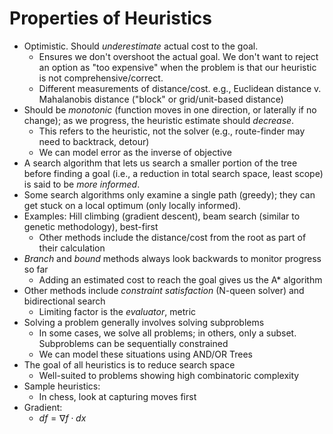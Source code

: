 # Properties of Heuristics

- Optimistic. Should *underestimate* actual cost to the goal. 
	- Ensures we don't overshoot the actual goal. We don't want to reject an option as "too expensive" when the problem is that our heuristic is not comprehensive/correct.
	- Different measurements of distance/cost. e.g., Euclidean distance v. Mahalanobis distance ("block" or grid/unit-based distance)
- Should be *monotonic* (function moves in one direction, or laterally if no change); as we progress, the heuristic estimate should *decrease*.
	- This refers to the heuristic, not the solver (e.g., route-finder may need to backtrack, detour)
	- We can model error as the inverse of objective
- A search algorithm that lets us search a smaller portion of the tree before finding a goal (i.e., a reduction in total search space, least scope) is said to be *more informed*.
- Some search algorithms only examine a single path (greedy); they can get stuck on a local optimum (only locally informed).
- Examples: Hill climbing (gradient descent), beam search (similar to genetic methodology), best-first
	- Other methods include the distance/cost from the root as part of their calculation
- *Branch* and *bound* methods always look backwards to monitor progress so far
	- Adding an estimated cost to reach the goal gives us the A* algorithm
- Other methods include *constraint satisfaction* (N-queen solver) and bidirectional search
	- Limiting factor is the *evaluator*, metric
- Solving a problem generally involves solving subproblems
	- In some cases, we solve all problems; in others, only a subset. Subproblems can be sequentially constrained
	- We can model these situations using AND/OR Trees
- The goal of all heuristics is to reduce search space
	- Well-suited to problems showing high combinatoric complexity
- Sample heuristics:
	- In chess, look at capturing moves first
- Gradient:
	- $df=\nabla f \cdot dx$ 